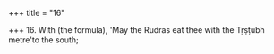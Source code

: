 +++
title = "16"

+++
16. With (the formula), 'May the Rudras eat thee with the Tṛṣṭubh metre'to the south;
